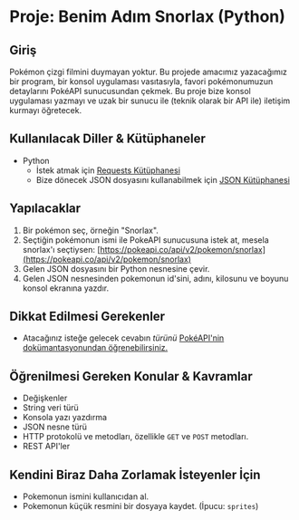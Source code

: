 # Proje: Benim Adım Snorlax (Python)

## Giriş

Pokémon çizgi filmini duymayan yoktur. Bu projede amacımız yazacağımız bir program, bir konsol uygulaması vasıtasıyla, favori pokémonumuzun detaylarını PokéAPI sunucusundan çekmek. Bu proje bize konsol uygulaması yazmayı ve uzak bir sunucu ile (teknik olarak bir API ile) iletişim kurmayı öğretecek.

## Kullanılacak Diller & Kütüphaneler

- Python
  - İstek atmak için [Requests Kütüphanesi](https://docs.python-requests.org/en/latest/)
  - Bize dönecek JSON dosyasını kullanabilmek için [JSON Kütüphanesi](https://docs.python.org/3/library/json.html)

## Yapılacaklar

1. Bir pokémon seç, örneğin "Snorlax".
2. Seçtiğin pokémonun ismi ile PokeAPI sunucusuna istek at, mesela snorlax'ı seçtiysen: [https://pokeapi.co/api/v2/pokemon/snorlax](https://pokeapi.co/api/v2/pokemon/snorlax)
3. Gelen JSON dosyasını bir Python nesnesine çevir.
4. Gelen JSON nesnesinden pokemonun id'sini, adını, kilosunu ve boyunu konsol ekranına yazdır.

## Dikkat Edilmesi Gerekenler

- Atacağınız isteğe gelecek cevabın *türünü* [PokéAPI'nin dokümantasyonundan öğrenebilirsiniz.](https://pokeapi.co/docs/v2#pokemon)

## Öğrenilmesi Gereken Konular & Kavramlar

- Değişkenler
- String veri türü
- Konsola yazı yazdırma
- JSON nesne türü
- HTTP protokolü ve metodları, özellikle `GET` ve `POST` metodları.
- REST API'ler

## Kendini Biraz Daha Zorlamak İsteyenler İçin

- Pokemonun ismini kullanıcıdan al.
- Pokemonun küçük resmini bir dosyaya kaydet. (İpucu: `sprites`)
